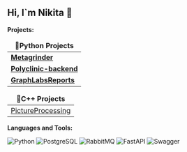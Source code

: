 ## Hi, I`m Nikita 👋

<b>Projects:</b>

<table>
  <thead align="center">
    <tr border: none;>
      <td><b>📘Python Projects</b></td>
    </tr>
  </thead>
  <tbody>
    <tr>
      <td><a href="https://gitlab.uzniki.online/root/metagrinder/"><b>Metagrinder</b></a></td>
    </tr>
    <tr>
      <td><a href="https://gitlab.com/Roma004/polyclinic-backend"><b>Polyclinic-backend</b></a></td>
    </tr>
    <tr>
      <td><a href="https://gitlab.com/dgt4l/graphlabsreports"><b>GraphLabsReports</b></a></td>
    </tr>
  </tbody>
</table>

<table>
  <thead align="center">
    <tr border: none;>
      <td><b>📘C++ Projects</b></td>
    </tr>
  </thead>
    <tr>
     <td><a href="https://github.com/dgt4l/PictureProcessing">PictureProcessing</a></td>
    </tr>
</table>

<b>Languages and Tools:</b>

![Python](https://img.shields.io/badge/Python-14354C?style=for-the-badge&logo=python&logoColor=white)
![PostgreSQL](https://img.shields.io/badge/PostgreSQL-316192?style=for-the-badge&logo=postgresql&logoColor=white)
![RabbitMQ](https://img.shields.io/badge/rabbitmq-%23FF6600.svg?&style=for-the-badge&logo=rabbitmq&logoColor=white)
![FastAPI](https://img.shields.io/badge/FastAPI-005571?style=for-the-badge&logo=fastapi)
![Swagger](https://img.shields.io/badge/-Swagger-%23Clojure?style=for-the-badge&logo=swagger&logoColor=white)

